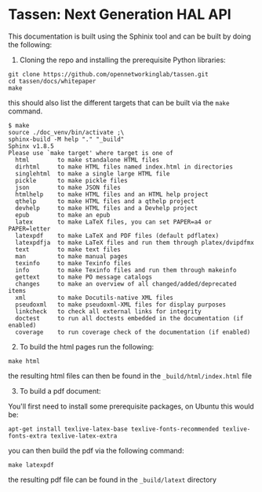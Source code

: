 # Tassen: Next Generation HAL API

This documentation is built using the Sphinix tool and can be built by doing the following:

1. Cloning the repo and installing the prerequisite Python libraries:
   
```
git clone https://github.com/opennetworkinglab/tassen.git
cd tassen/docs/whitepaper
make
```

this should also list the different targets that can be built via the `make` command.

```
$ make
source ./doc_venv/bin/activate ;\
sphinx-build -M help "." "_build"  
Sphinx v1.8.5
Please use `make target' where target is one of
  html        to make standalone HTML files
  dirhtml     to make HTML files named index.html in directories
  singlehtml  to make a single large HTML file
  pickle      to make pickle files
  json        to make JSON files
  htmlhelp    to make HTML files and an HTML help project
  qthelp      to make HTML files and a qthelp project
  devhelp     to make HTML files and a Devhelp project
  epub        to make an epub
  latex       to make LaTeX files, you can set PAPER=a4 or PAPER=letter
  latexpdf    to make LaTeX and PDF files (default pdflatex)
  latexpdfja  to make LaTeX files and run them through platex/dvipdfmx
  text        to make text files
  man         to make manual pages
  texinfo     to make Texinfo files
  info        to make Texinfo files and run them through makeinfo
  gettext     to make PO message catalogs
  changes     to make an overview of all changed/added/deprecated items
  xml         to make Docutils-native XML files
  pseudoxml   to make pseudoxml-XML files for display purposes
  linkcheck   to check all external links for integrity
  doctest     to run all doctests embedded in the documentation (if enabled)
  coverage    to run coverage check of the documentation (if enabled)
```

2. To build the html pages run the following:

```
make html
```

the resulting html files can then be found in the `_build/html/index.html` file

3. To build a pdf document:

You'll first need to install some prerequisite packages, on Ubuntu this would be:

```
apt-get install texlive-latex-base texlive-fonts-recommended texlive-fonts-extra texlive-latex-extra 
```

you can then build the pdf via the following command:

```
make latexpdf
```

the resulting pdf file can be found in the `_build/latext` directory


